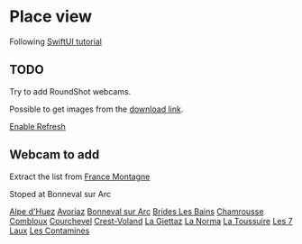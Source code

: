 #  Place view

Following [SwiftUI tutorial](https://developer.apple.com/tutorials/swiftui/building-lists-and-navigation)

## TODO

Try to add RoundShot webcams.

Possible to get images from the [download link](https://tignes.roundshot.com/download/83387935/?path=val-claret).

[Enable Refresh](https://www.hackingwithswift.com/quick-start/swiftui/how-to-enable-pull-to-refresh)

## Webcam to add

Extract the list from [France Montagne](https://www.france-montagnes.com/guide-des-stations/stations-de-ski-france)

Stoped at Bonneval sur Arc

[Alpe d'Huez](https://www.alpedhuez.com/fr/hiver/accueil/)
[Avoriaz](https://www.avoriaz.com)
[Bonneval sur Arc](https://www.haute-maurienne-vanoise.com/hiver/bonneval-sur-arc/webcam/)
[Brides Les Bains](https://www.brides-les-bains.com/hiver/webcam/)
[Chamrousse](https://www.chamrousse.com/webcams.html')
[Combloux](https://hiver.combloux.com/webcams.html)
[Courchevel](https://courchevel.com/fr/)
[Crest-Voland](https://www.valdarly-montblanc.com/webcams/)
[La Giettaz](https://www.skaping.com/la-giettaz/sommet)
[La Norma](https://www.haute-maurienne-vanoise.com/hiver/la-norma/webcam/)
[La Toussuire](https://www.la-toussuire.com/fr/il4-toussuire_p197-les-webcams.aspx)
[Les 7 Laux](https://www.les7laux.com/hiver/ski-alpin-nordique-autres-glisses/ski/webcams/)
[Les Contamines](https://www.lescontamines.com/hiver/webcams)
